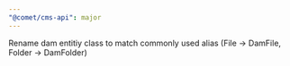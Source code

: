 ```yaml
---
"@comet/cms-api": major
---
```


Rename dam entitiy class to match commonly used alias (File -> DamFile, Folder -> DamFolder)
